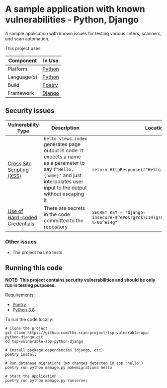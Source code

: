 # A sample application with known vulnerabilities - Python, Django

A sample application with known issues for testing various linters, scanners,
and scan automation.

This project uses:

| Component   | In Use                                   | 
|-------------|------------------------------------------|
| Platform    | [Python](https://www.python.org/)        |
| Language(s) | [Python](https://www.python.org/)        |
| Build       | [Poetry](https://python-poetry.org/)     |
| Framework   | [Django](https://www.djangoproject.com/) |

## Security issues

| Vulnerability Type                                                               | Description                                                                                                                                                                      | Location                                                                            | Poc Command                                                          |
|----------------------------------------------------------------------------------|----------------------------------------------------------------------------------------------------------------------------------------------------------------------------------|-------------------------------------------------------------------------------------|----------------------------------------------------------------------|
| [Cross Site Scripting (XSS)](https://cwe.mitre.org/data/definitions/79.html)     | `hello.views.index` generates page output in code. It expects a name as a parameter to say `f"Hello, {name}"` and just interpolates user input to the output without escaping it | `return HttpResponse(f"Hello, {name}")`                                             | <http://localhost:8000/hello?name=%3Cscript%3Ealert(1)%3C/script%3E> | 
| [Use of Hard-coded Credentials](https://cwe.mitre.org/data/definitions/798.html) | There are secrets in the code committed to the repository                                                                                                                        | `SECRET_KEY = "django-insecure-$^e#o&rg#c$)114)g!mgn=b_#$8n5hsma2r7xoaf-%-0o^ei4g"` | N/A                                                                  |

### Other issues

* The project has no tests

## Running this code

**NOTE: This project contains security vulnerabilities and should be only run in
testing purposes.**

Requirements:

* [Poetry](https://python-poetry.org/docs/#installation)
* [Python 3.8](https://www.python.org/downloads/)

To run the code locally:

```shell
# Clone the project
git clone https://github.com/the-scan-project/tsp-vulnerable-app-python-django.git 
cd tsp-vulnerable-app-python-django

# Install package dependencies (django, etc)
poetry install

# Run database migrations (No changes detected in app 'hello')
poetry run python manage.py makemigrations hello

# Start the application
poetry run python manage.py runserver
```
